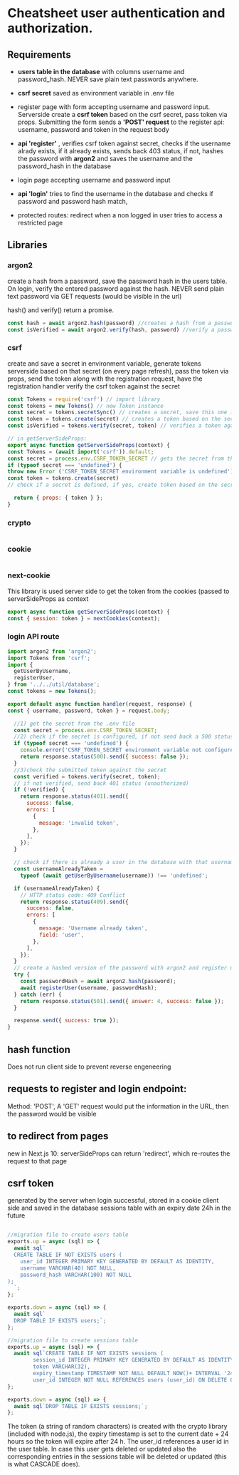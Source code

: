 # Cheatsheet user authentication and authorization.
## Requirements
- **users table in the database** with columns username and password_hash. NEVER save plain text passwords anywhere.
- **csrf secret** saved as environment variable in .env file
- register page with form accepting username and password input. Serverside create a **csrf token** based on the csrf secret, pass token via props. Submitting the form sends a **'POST' request** to the register api: username, password and token in the request body
- **api 'register'** , verifies csrf token against secret, checks if the username alrady exists, if it already exists, sends back 403 status, if not, hashes the password with **argon2** and saves the username and the password_hash in the database
- login page accepting username and password input
- **api 'login'** tries to find the username in the database and checks if password and password hash match, 

- protected routes: redirect when a non logged in user tries to access a restricted page

## Libraries
### argon2
create a hash from a password, save the password hash in the users table. On login, verify the entered password against the hash. 
NEVER send plain text password via GET requests (would be visible in the url)

hash() and verify() return a promise.
```node.js
const hash = await argon2.hash(password) //creates a hash from a password
const isVerified = await argon2.verify(hash, password) //verify a password against a hash
```
### csrf
create and save a secret in environment variable, generate tokens serverside based on that secret (on every page refresh), pass the token via props, send the token along with the registration request, have the registration handler verify the csrf token against the secret
```node.js
const Tokens = require('csrf') // import library
const tokens = new Tokens() // new Token instance
const secret = tokens.secretSync() // creates a secret, save this one in .env file: CSRF_TOKEN_SECRET = xxxxxxxxxxxx
const token = tokens.create(secret) // creates a token based on the secret
const isVerified = tokens.verify(secret, token) // verifies a token against a secret

// in getServerSideProps:
export async function getServerSideProps(context) {
const Tokens = (await import('csrf')).default;
const secret = process.env.CSRF_TOKEN_SECRET // gets the secret from the environment variable file
if (typeof secret === 'undefined') {
throw new Error ('CSRF_TOKEN_SECRET environment variable is undefined') }
const token = tokens.create(secret)
// check if a secret is defined, if yes, create token based on the secret that gets passed to the page

  return { props: { token } };
}

```
### crypto
```node.js

```
### cookie
```node.js

```
### next-cookie
This library is used server side to get the token from the cookies (passed to serverSideProps as context
```node.js
export async function getServerSideProps(context) {
const { session: token } = nextCookies(context);
```

### login API route
```node.js
import argon2 from 'argon2';
import Tokens from 'csrf';
import {
  getUserByUsername,
  registerUser,
} from '../../util/database';
const tokens = new Tokens();

export default async function handler(request, response) {
const { username, password, token } = request.body;

  //1) get the secret from the .env file
  const secret = process.env.CSRF_TOKEN_SECRET;
  //2) check if the secret is configured, if not send back a 500 status
  if (typeof secret === 'undefined') {
    console.error('CSRF_TOKEN_SECRET environment variable not configured');
    return response.status(500).send({ success: false });
  }
  //3)check the submitted token against the secret
  const verified = tokens.verify(secret, token);
  // if not verified, send back 401 status (unauthorized)
  if (!verified) {
    return response.status(401).send({
      success: false,
      errors: [
        {
          message: 'invalid token',
        },
      ],
    });
  }

  // check if there is already a user in the database with that username
  const usernameAlreadyTaken =
    typeof (await getUserByUsername(username)) !== 'undefined';

  if (usernameAlreadyTaken) {
    // HTTP status code: 409 Conflict
    return response.status(409).send({
      success: false,
      errors: [
        {
          message: 'Username already taken',
          field: 'user',
        },
      ],
    });
  }
  // create a hashed version of the password with argon2 and register user in database
  try {
    const passwordHash = await argon2.hash(password);
    await registerUser(username, passwordHash);
  } catch (err) {
    return response.status(501).send({ answer: 4, success: false });
  }

  response.send({ success: true });
}
```

## hash function
Does not run client side to prevent reverse engeneering
## requests to register and login endpoint:
Method: 'POST', A 'GET' request would put the information in the URL, then the password would be visible
## to redirect from pages
new in Next.js 10: serverSideProps can return 'redirect', which re-routes the request to that page
## csrf token
generated by the server when login successful, stored in a cookie client side and saved in the database sessions table with an expiry date 24h in the future



```javascript

```


```javascript
//migration file to create users table
exports.up = async (sql) => {
  await sql`
  CREATE TABLE IF NOT EXISTS users (
    user_id INTEGER PRIMARY KEY GENERATED BY DEFAULT AS IDENTITY,
    username VARCHAR(40) NOT NULL,
    password_hash VARCHAR(100) NOT NULL
);
  `;
};

exports.down = async (sql) => {
  await sql`
  DROP TABLE IF EXISTS users;`;
};
```

```javascript
//migration file to create sessions table
exports.up = async (sql) => {
  await sql`CREATE TABLE IF NOT EXISTS sessions (
		session_id INTEGER PRIMARY KEY GENERATED BY DEFAULT AS IDENTITY,
		token VARCHAR(32),
		expiry_timestamp TIMESTAMP NOT NULL DEFAULT NOW()+ INTERVAL '24 hours',
		user_id INTEGER NOT NULL REFERENCES users (user_id) ON DELETE CASCADE ON UPDATE CASCADE);`;
};

exports.down = async (sql) => {
  await sql`DROP TABLE IF EXISTS sessions;`;
};

```
The token (a string of random characters) is created with the crypto library (included with node.js), the expiry timestamp is set to the current date + 24 hours so the token will expire after 24 h. The user_id references a user id in the user table. In case this user gets deleted or updated also the corresponding entries in the sessions table will be deleted or updated (this is what CASCADE does).
